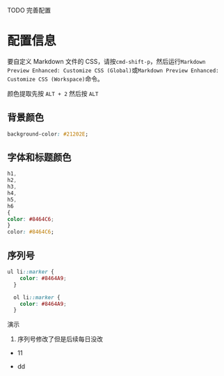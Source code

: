 TODO 完善配置
# 配置信息
要自定义 Markdown 文件的 CSS，请按`cmd-shift-p`，然后运行`Markdown Preview Enhanced: Customize CSS (Global)`或`Markdown Preview Enhanced: Customize CSS (Workspace)`命令。

颜色提取先按 `ALT + 2` 然后按 `ALT `
## 背景颜色
```css
background-color: #21202E;
```
## 字体和标题颜色
```css
h1,
h2,
h3,
h4,
h5,
h6
{
color: #8464C6;
}
color: #8464C6;
```
## 序列号
```css
ul li::marker {
    color: #8464A9;
  }

  ol li::marker {
    color: #8464A9;
  }
```
演示

1. 序列号修改了但是后续每日没改

- 11
* dd